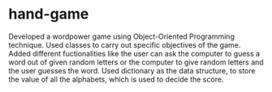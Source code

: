 # hand-game
Developed a wordpower game using Object-Oriented Programming technique.
Used classes to carry out specific objectives of the game. 
Added different fuctionalities like the user can ask the computer to guess a word out of given random letters or the computer to give random letters and the user guesses the word.
Used dictionary as the data structure, to store the value of all the alphabets, which is used to decide the score.
